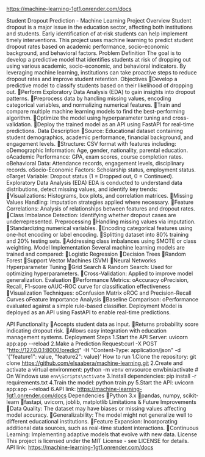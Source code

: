  https://machine-learning-1gt1.onrender.com/docs

Student Dropout Prediction - Machine Learning Project
Overview
Student dropout is a major issue in the education sector, affecting both institutions and students. Early identification of at-risk students can help implement timely interventions. This project uses machine learning to predict student dropout rates based on academic performance, socio-economic background, and behavioral factors.
Problem Definition
The goal is to develop a predictive model that identifies students at risk of dropping out using various academic, socio-economic, and behavioral indicators. By leveraging machine learning, institutions can take proactive steps to reduce dropout rates and improve student retention.
Objectives
Develop a predictive model to classify students based on their likelihood of dropping out.
Perform Exploratory Data Analysis (EDA) to gain insights into dropout patterns.
Preprocess data by handling missing values, encoding categorical variables, and normalizing numerical features.
Train and compare multiple machine learning models to find the best-performing algorithm.
Optimize the model using hyperparameter tuning and cross-validation.
Deploy the trained model as an API using FastAPI for real-time predictions.
Data Description
Source: Educational dataset containing student demographics, academic performance, financial background, and engagement levels.
Structure: CSV format with features including: 
oDemographic Information: Age, gender, nationality, parental education.
oAcademic Performance: GPA, exam scores, course completion rates.
oBehavioral Data: Attendance records, engagement levels, disciplinary records.
oSocio-Economic Factors: Scholarship status, employment status.
oTarget Variable: Dropout status (1 = Dropped out, 0 = Continued).
Exploratory Data Analysis (EDA)
EDA is conducted to understand data distributions, detect missing values, and identify key trends:
Visualizations: Histograms, box plots, and correlation matrices.
Missing Values Handling: Imputation strategies applied where necessary.
Feature Correlations: Analysis of relationships between features and dropout rates.
Class Imbalance Detection: Identifying whether dropout cases are underrepresented.
Preprocessing
Handling missing values via imputation.
Standardizing numerical variables.
Encoding categorical features using one-hot encoding or label encoding.
Splitting dataset into 80% training and 20% testing sets.
Addressing class imbalances using SMOTE or class weighting.
Model Implementation
Several machine learning models are trained and compared:
Logistic Regression
Decision Trees
Random Forest
Support Vector Machines (SVM)
Neural Networks
Hyperparameter Tuning
Grid Search & Random Search: Used for optimizing hyperparameters.
Cross-Validation: Applied to improve model generalization.
Evaluation
Performance Metrics: 
oAccuracy
oPrecision, Recall, F1-score
oAUC-ROC curve for classification effectiveness
Visualization Techniques: 
oConfusion Matrix
oROC and Precision-Recall Curves
oFeature Importance Analysis
Baseline Comparison: 
oPerformance evaluated against a simple rule-based classifier.
Deployment
Model is deployed as an API using FastAPI to enable real-time predictions.

API Functionality
Accepts student data as input.
Returns probability score indicating dropout risk.
Allows easy integration with education management systems.
Deployment Steps
1.Start the API Server: uvicorn app:app --reload
2.Make a Prediction Request:curl -X POST "http://127.0.0.1:8000/predict" -H "Content-Type: application/json" -d '{"feature1": value, "feature2": value}'
How to run
1.Clone the repository: git clone https://github.com/elsaabera/machine-learning.git
2.Create and activate a virtual environment: python -m venv envsource env/bin/activate  # On Windows use `env\Scripts\activate`
3.Install dependencies: pip install -r requirements.txt
4.Train the model: python train.py
5.Start the API: uvicorn app:app --reload
6.API link:   https://machine-learning-1gt1.onrender.com/docs
Dependencies
Python 3.x
pandas, numpy, scikit-learn
fastapi, uvicorn, joblib, matplotlib
Limitations & Future Improvements
Data Quality: The dataset may have biases or missing values affecting model accuracy.
Generalizability: The model might not generalize well to different educational institutions.
Feature Expansion: Incorporating additional data sources, such as real-time student interactions.
Continuous Learning: Implementing adaptive models that evolve with new data.
License
This project is licensed under the MIT License - see LICENSE for details.
API link:   https://machine-learning-1gt1.onrender.com/docs
